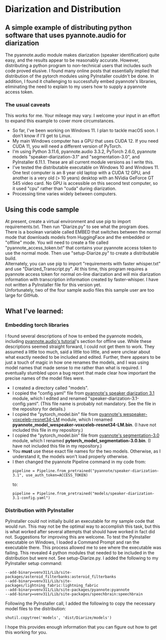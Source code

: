 # Diarization and Distribution
## A simple example of distributing python software that uses pyannote.audio for diarization
The pyannote.audio module makes diarization (speaker identification) quite easy, and the results appear to be reasonably accurate. 
However, distributing a python program to non-technical users that includes such code proved elusive.  I found many online posts that essentially implied 
that distribution of the pytorch modules using PyInstaller couldn't be done.  In addition, I found it challenging to successfully embed pyannote's libraries, 
eliminating the need to explain to my users how to supply a pyannote access token.
### The usual caveats
This works for me.  Your mileage may vary.  I welcome your input in an effort to expand this example to cover more circumstances.  
* So far, I've been working on Windows 11.  I plan to tackle macOS soon.  I don't know if I'll get to Linux.
* My main Windows computer has a GPU that uses CUDA 12.  If you need CUDA 11, you will need a different version of PyTorch.
* I'm using Python 3.11.6, pyannote.audio 3.3.2, PyTorch 2.6.0, pyannote models "speaker-diarization-3.1" and "segmentation-3.0", and PyInstaller 6.11.1.
These are all current module versions as I write this.
* I've tested the distributable executable on Windows 10 and Windows 11.  One test computer is an 8 year old laptop with a CUDA 12 GPU, and another is a very old
(> 10 years) desktop with an NVidia GeForce GT 545 video card.  No GPU is accessible on this second test computer, so it used "cpu" rather than "cuda" during
diarization.
* Processing time varies widely between computers.
## Using this code sample
At present, create a virtual environment and use pip to import requirements.txt.  Then run "Diarize.py" to see what the program does.  There is a boolean variable 
called EMBED that switches between the normal mode that downloads models from HuggingFace and the embedded or "offline" mode.  You will need to create a file called
"pyannote_access_token.txt" that contains your pyannote access token to use the normal mode.  Then use "setup-Diarize.py" to create a distributable build.  
Alternately, you can use pip to import "requirements with faster whisper.txt" and use "Diarized_Transcript.py".  At this time, this program requires a
pyannote access token for normal on-line diarization and will mix diarization information with transcription information created by faster-whisper.  I have not
written a PyInstaller file for this version yet.  
Unfortunately, two of the four sample audio files this sample user are too large for GitHub.  
## What I've learned:
### Embedding torch libraries
I found several descriptions of how to embed the pyannote models, including 
[pyannote.audio's tutorial](https://github.com/pyannote/pyannote-audio/blob/develop/tutorials/applying_a_pipeline.ipynb)'s section for offline use. 
While these descriptions seemed straight forward, I could not get them to work.  They assumed a little too much, said a little too little, and were 
unclear about what exactly needed to be included and edited.  Further, there appears to be just a touch of magic in how one renames the models, 
and I was using model names that made sense to me rather than what is required.  I eventually stumbled upon a bug report that made clear how
important the precise names of the model files were.
* I created a directory called "models".
* I copied the "config.yaml" file from [pyannote's speaker diarization 3.1](https://huggingface.co/pyannote/speaker-diarization-3.1) module, which I edited
and renamed "speaker-diarization-3.1-config.yaml".  (This file name is probably not mandatory.  See the file in the repository for details.)
* I copied the "pytorch_model.bin" file from [pyannote's wespeaker-voxceleb-resnet34-LM](https://huggingface.co/pyannote/wespeaker-voxceleb-resnet34-LM)
module, which I renamed **pyannote_model_wespeaker-voxceleb-resnet34-LM.bin**.  (I have not included this file in my repository.)
* I copied the "pytorch_model.bin" file from [oyannote's segmentation-3.0](https://huggingface.co/pyannote/segmentation-3.0) module, which I
renamed **pytorch_model_segmentation-3.0.bin**.  (I have not included this file in my repository.)
* You **must** use these exact file names for the two models.  Otherwise, as I understand it, the models won't load properly otherwise.
* I then changed the pyannote Pipeline command in my code from:
  ```
  pipeline = Pipeline.from_pretrained("pyannote/speaker-diarization-3.1", use_auth_token=ACCESS_TOKEN)
  ```
  to:
  ```
  pipeline = Pipeline.from_pretrained("models/speaker-diarization-3.1-config.yaml")
  ```
### Distribution with PyInstaller
PyInstaller could not initially build an executable for my sample code that would run.  This may not be the optimal way to accomplish this task, but this is 
what worked after several attempts that should have worked in fact did not.  Suggestions for improving this are welcome.
To test the PyInstaller executable on Windows, I loaded a Command Prompt and ran the executable there.  This process allowed me to see where the executable 
was failing. 
This revealed 4 python modules that needed to be included in the distribution but were not.  See setup-Diarize.py.  I added the following to my PyInstaller 
setup command:
```
--add-binary=venv311/Lib/site-packages/asteroid_filterbanks:asteroid_filterbanks
--add-binary=venv311/Lib/site-packages/lightning_fabric:lightning_fabric
--add-binary=venv311/Lib/site-packages/pyannote:pyannote
--add-binary=venv311/Lib/site-packages/speechbrain:speechbrain
```

Following the PyInstaller call, I added the following to copy the necessary model files to the distribution:
```
shutil.copytree('models', 'dist/Diarize/models')
```

I hope this provides enough information that you can figure out how to get this working for you.
